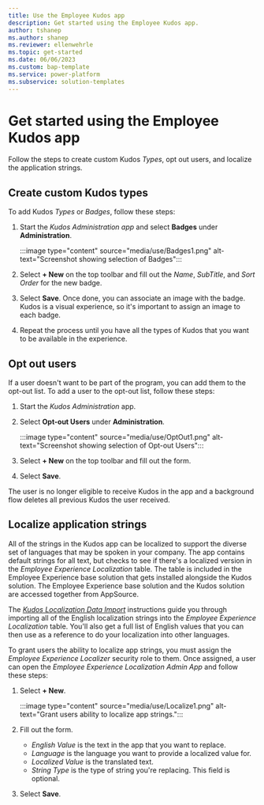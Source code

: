 ```yaml
---
title: Use the Employee Kudos app
description: Get started using the Employee Kudos app.
author: tshanep
ms.author: shanep
ms.reviewer: ellenwehrle
ms.topic: get-started
ms.date: 06/06/2023
ms.custom: bap-template
ms.service: power-platform
ms.subservice: solution-templates
---
```


# Get started using the Employee Kudos app

Follow the steps to create custom Kudos *Types*, opt out users, and localize the application strings.

## Create custom Kudos types

To add Kudos *Types* or *Badges*, follow these steps:

1. Start the *Kudos Administration app* and select **Badges** under **Administration**.

   :::image type="content" source="media/use/Badges1.png" alt-text="Screenshot showing selection of Badges":::

1. Select **+ New** on the top toolbar and fill out the *Name*, *SubTitle*, and *Sort Order* for the new badge.
1. Select **Save**. Once done, you can associate an image with the badge. Kudos is a visual experience, so it's important to assign an image to each badge.
1. Repeat the process until you have all the types of Kudos that you want to be available in the experience.

## Opt out users

If a user doesn't want to be part of the program, you can add them to the opt-out list. To add a user to the opt-out list, follow these steps:

1. Start the *Kudos Administration* app.
1. Select **Opt-out Users** under **Administration**.

   :::image type="content" source="media/use/OptOut1.png" alt-text="Screenshot showing selection of Opt-out Users":::

1. Select **+ New** on the top toolbar and fill out the form.
1. Select **Save**.

The user is no longer eligible to receive Kudos in the app and a background flow deletes all previous Kudos the user received.

## Localize application strings

All of the strings in the Kudos app can be localized to support the diverse set of languages that may be spoken in your company. The app contains default strings for all text, but checks to see if there's a localized version in the *Employee Experience Localization* table. The table is included in the Employee Experience base solution that gets installed alongside the Kudos solution. The Employee Experience base solution and the Kudos solution are accessed together from AppSource.

The [*Kudos Localization Data Import*](http://aka/ms/KudosLocalization) instructions guide you through importing all of the English localization strings into the *Employee Experience Localization* table. You'll also get a full list of English values that you can then use as a reference to do your localization into other languages.

To grant users the ability to localize app strings, you must assign the *Employee Experience Localizer* security role to them. Once assigned, a user can open the *Employee Experience Localization Admin App* and follow these steps:

1. Select **+ New**.

   :::image type="content" source="media/use/Localize1.png" alt-text="Grant users ability to localize app strings.":::

1. Fill out the form.
    - *English Value* is the text in the app that you want to replace.
    - *Language* is the language you want to provide a localized value for.
    - *Localized Value* is the translated text.
    - *String Type* is the type of string you're replacing. This field is optional.
1. Select **Save**.
